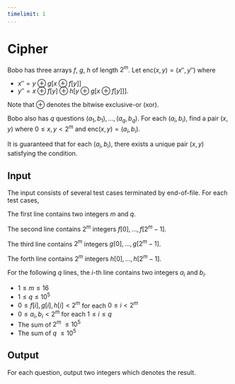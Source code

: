 ```yaml
---
timelimit: 1
...
```


# Cipher

Bobo has three arrays $f$, $g$, $h$ of length $2^m$. Let $\mathrm{enc}(x, y) = (x'', y'')$ where

* $x'' = y \oplus g[x \oplus f[y]]$
* $y'' = x \oplus f[y] \oplus h[y \oplus g[x \oplus f[y]]]$.

Note that $\oplus$ denotes the bitwise exclusive-or (xor).

Bobo also has $q$ questions $(a_1, b_1), \dots, (a_q, b_q)$. For each $(a_i, b_i)$, find a pair $(x, y)$ where $0 \leq x, y < 2^m$ and $\mathrm{enc}(x, y) = (a_i, b_i)$.

It is guaranteed that for each $(a_i, b_i)$, there exists a unique pair $(x, y)$ satisfying the condition.

## Input

The input consists of several test cases terminated by end-of-file. For each test cases,

The first line contains two integers $m$ and $q$.

The second line contains $2^m$ integers $f[0], \dots, f[2^m - 1]$.

The third line contains $2^m$ integers $g[0], \dots, g[2^m - 1]$.

The forth line contains $2^m$ integers $h[0], \dots, h[2^m - 1]$.

For the following $q$ lines, the $i$-th line contains two integers $a_i$ and $b_i$.

* $1 \le m \leq 16$
* $1 \leq q \leq 10^5$
* $0 \leq f[i], g[i], h[i] < 2^m$ for each $0 \leq i < 2^m$
* $0 \leq a_i, b_i < 2^m$ for each $1 \leq i \leq q$
* The sum of $2^m$ $\leq 10^5$
* The sum of $q$ $\leq 10^5$

## Output

For each question, output two integers which denotes the result.

<!--SAMPLES-->
